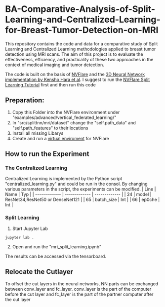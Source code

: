 # BA-Comparative-Analysis-of-Split-Learning-and-Centralized-Learning-for-Breast-Tumor-Detection-on-MRI
This repository contains the code and data for a comparative study of Split Learning and Centralized Learning methodologies applied to breast tumor detection using MRI scans. The aim of this project is to evaluate the effectiveness, efficiency, and practicality of these two approaches in the context of medical imaging and tumor detection.

The code is built on the basis of [NVFlare](https://github.com/NVIDIA/NVFlare) and the [3D Neural Network implementation by Kensho Hara et al](https://github.com/kenshohara/3D-ResNets-PyTorch/tree/master). 
I suggest to run the [NVFlare Split Learning Tutorial](https://github.com/NVIDIA/NVFlare/tree/main/examples/advanced/vertical_federated_learning/cifar10-splitnn) first and then run this code


## Preparation:

1. Copy this Folder into the NVFlare environment under "examples/advanced/vertical_federated_learning/"
2. In "src/splittnn/mri/dataset" change the "self.path_data" and "self.path_features" to their locations
3. Install all missing Libarys
4. Create and run a [virtual enviroment](https://github.com/NVIDIA/NVFlare/blob/main/examples/README.md#set-up-a-virtual-environment) for NVFlare


## How to run the Experiment


### The Centralized Learning 

Centralized Learning is implemented by the Python script "centralized_learning.py" and could be run in the consol. By changing various parameters in the script, the experiments can be modified.
| Line | Name     | Typ     |
| ------------- | ------------- | ------------- |
| 24     | model     | ResNet34,ResNet50 or DenseNet121     |
| 65      | batch_size      | Int      |
| 66      | ep0che      | Int      |

### Split Learning

1. Start Jupyter Lab
```
jupyter lab .
```
2. Open and run the "mri_split_learning.ipynb"

The results can be accessed via the tensorboard.

## Relocate the Cutlayer

To offset the cut layers in the neural networks, NN parts can be exchanged between conv_layer and fc_layer. conv_layer is the part of the computer before the cut layer and fc_layer is the part of the partner computer after the cut layer 


